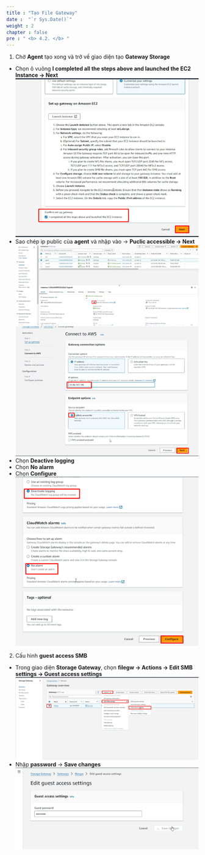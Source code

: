 ```yaml
---
title : "Tạo File Gateway"
date :  "`r Sys.Date()`" 
weight : 2 
chapter : false
pre : " <b> 4.2. </b> "
---
```




1. Chờ **Agent** tạo xong và trở về giao diện tạo **Gateway Storage**
* Chọn ô vuông **I completed all the steps above and launched the EC2 Instance -> Next**
![filegw](/public/images/4.filegw/4.2.1.png)
* Sao chép ip public của **agent** và nhập vào -> **Puclic accessible -> Next**
![filegw](/public/images/4.filegw/4.2.2.png)
![filegw](/public/images/4.filegw/4.2.3.png)
* Chọn **Deactive logging**
* Chọn **No alarm**
* Chọn **Configure**
![filegw](/public/images/4.filegw/4.2.4.png)
2. Cấu hình **guest access SMB**
* Trong giao diện **Storage Gateway**, chọn **filegw -> Actions -> Edit SMB settings -> Guest access settings**
![filegw](/public/images/4.filegw/4.2.5.png)
* Nhập **password** -> **Save changes**
![filegw](/public/images/4.filegw/4.2.6.png)

